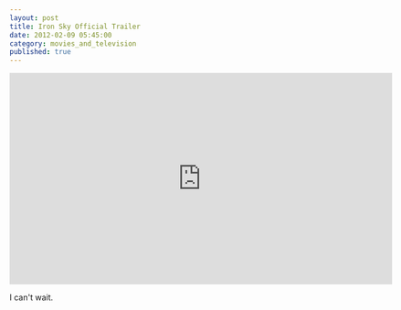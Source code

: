 ```yaml
---
layout: post
title: Iron Sky Official Trailer
date: 2012-02-09 05:45:00
category: movies_and_television
published: true
---
```

<iframe width="670" height="370" src="http://www.youtube-nocookie.com/embed/Py_IndUbcxc?rel=0" frameborder="0" allowfullscreen></iframe>

I can't wait.
